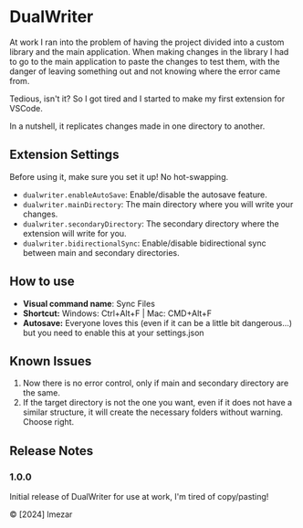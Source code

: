 # DualWriter

At work I ran into the problem of having the project divided into a custom library and the main application. When making changes in the library I had to go to the main application to paste the changes to test them, with the danger of leaving something out and not knowing where the error came from.

Tedious, isn't it? So I got tired and I started to make my first extension for VSCode.

In a nutshell, it replicates changes made in one directory to another.

## Extension Settings

Before using it, make sure you set it up! No hot-swapping.

* `dualwriter.enableAutoSave`: Enable/disable the autosave feature.
* `dualwriter.mainDirectory`: The main directory where you will write your changes.
* `dualwriter.secondaryDirectory`: The secondary directory where the extension will write for you.
* `dualwriter.bidirectionalSync`: Enable/disable bidirectional sync between main and secondary directories.

## How to use

- **Visual command name**: Sync Files
- **Shortcut:** Windows: Ctrl+Alt+F | Mac: CMD+Alt+F
- **Autosave:** Everyone loves this (even if it can be a little bit dangerous...) but you need to enable this at your settings.json

## Known Issues

1. Now there is no error control, only if main and secondary directory are the same.
2. If the target directory is not the one you want, even if it does not have a similar structure, it will create the necessary folders without warning. Choose right.

## Release Notes

### 1.0.0

Initial release of DualWriter for use at work, I'm tired of copy/pasting!

© [2024] lmezar